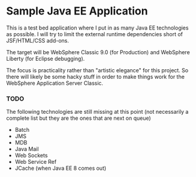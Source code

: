 Sample Java EE Application
==========================

This is a test bed application where I put in as many Java EE technologies as possible.  I will try to limit the external runtime dependencies short of JSF/HTML/CSS add-ons.

The target will be WebSphere Classic 9.0 (for Production) and WebSphere Liberty (for Eclipse debugging).

The focus is practicality rather than "artistic elegance" for this project.  So there will likely be some hacky stuff in order to make things work for the WebSphere Application Server Classic.

### TODO

The following technologies are still missing at this point (not necessarily a complete list but they are the ones that are next on queue)

* Batch
* JMS
* MDB
* Java Mail
* Web Sockets
* Web Service Ref
* JCache (when Java EE 8 comes out)
